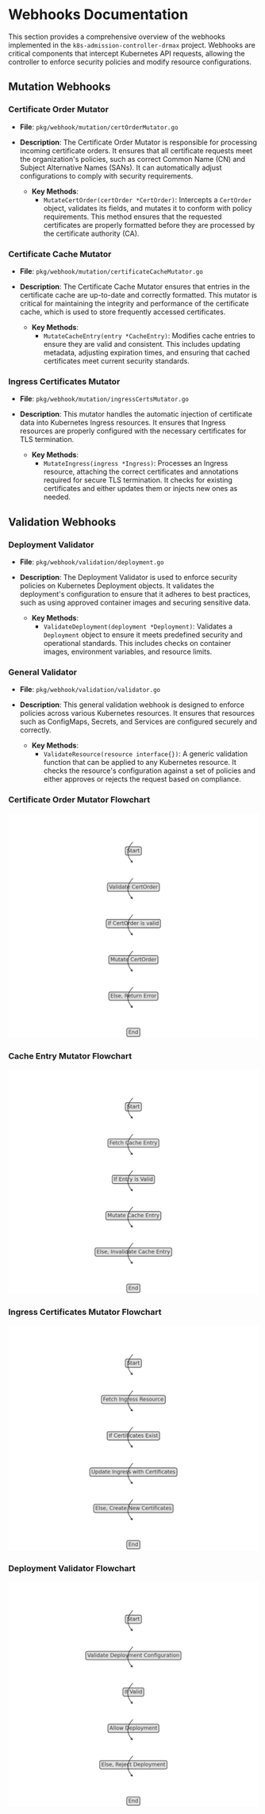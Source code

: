 # Webhooks Documentation

This section provides a comprehensive overview of the webhooks implemented in the `k8s-admission-controller-drmax` project. Webhooks are critical components that intercept Kubernetes API requests, allowing the controller to enforce security policies and modify resource configurations.

## Mutation Webhooks

### Certificate Order Mutator

- **File**: `pkg/webhook/mutation/certOrderMutator.go`
- **Description**: The Certificate Order Mutator is responsible for processing incoming certificate orders. It ensures that all certificate requests meet the organization's policies, such as correct Common Name (CN) and Subject Alternative Names (SANs). It can automatically adjust configurations to comply with security requirements.

  - **Key Methods**:
    - `MutateCertOrder(certOrder *CertOrder)`: Intercepts a `CertOrder` object, validates its fields, and mutates it to conform with policy requirements. This method ensures that the requested certificates are properly formatted before they are processed by the certificate authority (CA).

### Certificate Cache Mutator

- **File**: `pkg/webhook/mutation/certificateCacheMutator.go`
- **Description**: The Certificate Cache Mutator ensures that entries in the certificate cache are up-to-date and correctly formatted. This mutator is critical for maintaining the integrity and performance of the certificate cache, which is used to store frequently accessed certificates.

  - **Key Methods**:
    - `MutateCacheEntry(entry *CacheEntry)`: Modifies cache entries to ensure they are valid and consistent. This includes updating metadata, adjusting expiration times, and ensuring that cached certificates meet current security standards.

### Ingress Certificates Mutator

- **File**: `pkg/webhook/mutation/ingressCertsMutator.go`
- **Description**: This mutator handles the automatic injection of certificate data into Kubernetes Ingress resources. It ensures that Ingress resources are properly configured with the necessary certificates for TLS termination.

  - **Key Methods**:
    - `MutateIngress(ingress *Ingress)`: Processes an Ingress resource, attaching the correct certificates and annotations required for secure TLS termination. It checks for existing certificates and either updates them or injects new ones as needed.

## Validation Webhooks

### Deployment Validator

- **File**: `pkg/webhook/validation/deployment.go`
- **Description**: The Deployment Validator is used to enforce security policies on Kubernetes Deployment objects. It validates the deployment's configuration to ensure that it adheres to best practices, such as using approved container images and securing sensitive data.

  - **Key Methods**:
    - `ValidateDeployment(deployment *Deployment)`: Validates a `Deployment` object to ensure it meets predefined security and operational standards. This includes checks on container images, environment variables, and resource limits.

### General Validator

- **File**: `pkg/webhook/validation/validator.go`
- **Description**: This general validation webhook is designed to enforce policies across various Kubernetes resources. It ensures that resources such as ConfigMaps, Secrets, and Services are configured securely and correctly.

  - **Key Methods**:
    - `ValidateResource(resource interface{})`: A generic validation function that can be applied to any Kubernetes resource. It checks the resource's configuration against a set of policies and either approves or rejects the request based on compliance.


### Certificate Order Mutator Flowchart
![Certificate Order Mutator Flowchart](cert_order_mutate_flowchart.png)

### Cache Entry Mutator Flowchart
![Cache Entry Mutator Flowchart](cache_entry_mutate_flowchart.png)

### Ingress Certificates Mutator Flowchart
![Ingress Certificates Mutator Flowchart](ingress_mutate_flowchart.png)

### Deployment Validator Flowchart
![Deployment Validator Flowchart](deployment_validate_flowchart.png)
